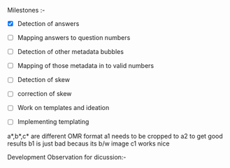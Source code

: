 Milestones :-
- [x] Detection of answers
- [ ] Mapping answers to question numbers
- [ ] Detection of other metadata bubbles
- [ ] Mapping of those metadata in to valid numbers
- [ ] Detection of skew
- [ ] correction of skew
- [ ] Work on templates and ideation
- [ ] Implementing templating



a*,b*,c* are different OMR format
a1 needs to be cropped to a2 to get good results
b1 is just bad becaus its b/w image
c1 works nice

Development Observation for dicussion:-
